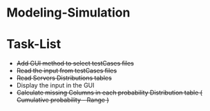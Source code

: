 # Modeling-Simulation


# Task-List
- ~~Add GUI method to select testCases files~~
- ~~Read the input from testCases files~~ 
- ~~Read Servers Distributions tables~~
- Display the input in the GUI
- ~~Calculate missing Columns in each probability Distribution table ( Cumulative probability - Range )~~
